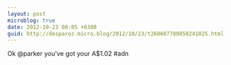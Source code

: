 ```yaml
---
layout: post
microblog: true
date: 2012-10-23 08:05 +0300
guid: http://desparoz.micro.blog/2012/10/23/t260607780858241025.html
---
```

Ok @parker you’ve got your A$1.02 #adn
